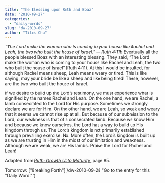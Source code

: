 ```yaml
---
title: "The Blessing upon Ruth and Boaz"
date: "2010-09-27"
categories: 
  - "daily-words"
slug: "dw-2010-09-27"
author: "Titus Chu"
---
```


_“The Lord make the woman who is coming to your house like Rachel and Leah, the two who built the house of Israel.” — Ruth 4:11b_ Eventually all the people blessed Boaz with an interesting blessing. They said, “The Lord make the woman who is coming to your house like Rachel and Leah, the two who built the house of Israel” (Ruth 4:11). At this I would be insulted, for although Rachel means sheep, Leah means weary or tired. This is like saying, may your bride be like a sheep and like being tired! These, however, are the two who built the house of Israel.

If we desire to build up the Lord’s testimony, we must experience what is signified by the names Rachel and Leah. On the one hand, we are Rachel, a lamb consecrated to the Lord for His purpose. Sometimes we strongly declare we are for Him. On the other hand, we are Leah, so weak and weary that it seems we cannot rise up at all. But because of our submission to the Lord, our weakness is that of a consecrated lamb. Because we know Him and because we know ourselves, the Lord has a way to build up His kingdom through us. The Lord’s kingdom is not primarily established through prevailing exercise. No. More often, the Lord’s kingdom is built up as we are trusting in Him in the midst of our limitation and weakness. Although we are weak, we are His lambs. Praise the Lord for Rachel and Leah!

Adapted from _[Ruth: Growth Unto Maturity](/book-ruth/ "Go to the listing for this book.")[,](/book-journey/ "Go to the listing for this book.")_ page 85.

Tomorrow: ["Breaking Forth"](/dw-2010-09-28 "Go to the entry for this "Daily Word."")
